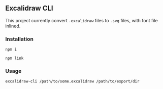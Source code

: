 ## Excalidraw CLI

This project currently convert `.excalidraw` files to `.svg` files, with font file inlined.


### Installation

`npm i`

`npm link`

### Usage

`excalidraw-cli /path/to/some.excalidraw /path/to/export/dir`
